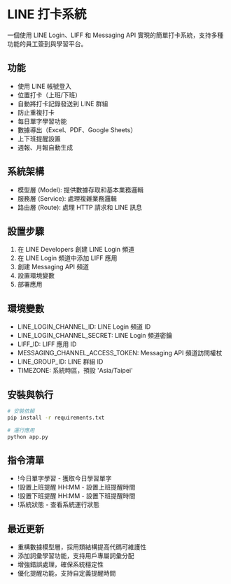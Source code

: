 # LINE 打卡系統

一個使用 LINE Login、LIFF 和 Messaging API 實現的簡單打卡系統，支持多種功能的員工簽到與學習平台。

## 功能

- 使用 LINE 帳號登入
- 位置打卡（上班/下班）
- 自動將打卡記錄發送到 LINE 群組
- 防止重複打卡
- 每日單字學習功能
- 數據導出（Excel、PDF、Google Sheets）
- 上下班提醒設置
- 週報、月報自動生成

## 系統架構

- 模型層 (Model): 提供數據存取和基本業務邏輯
- 服務層 (Service): 處理複雜業務邏輯
- 路由層 (Route): 處理 HTTP 請求和 LINE 訊息

## 設置步驟

1. 在 LINE Developers 創建 LINE Login 頻道
2. 在 LINE Login 頻道中添加 LIFF 應用
3. 創建 Messaging API 頻道
4. 設置環境變數
5. 部署應用

## 環境變數

- LINE_LOGIN_CHANNEL_ID: LINE Login 頻道 ID
- LINE_LOGIN_CHANNEL_SECRET: LINE Login 頻道密鑰
- LIFF_ID: LIFF 應用 ID
- MESSAGING_CHANNEL_ACCESS_TOKEN: Messaging API 頻道訪問權杖
- LINE_GROUP_ID: LINE 群組 ID
- TIMEZONE: 系統時區，預設 'Asia/Taipei'

## 安裝與執行

```bash
# 安裝依賴
pip install -r requirements.txt

# 運行應用
python app.py

```

## 指令清單

- !今日單字學習 - 獲取今日學習單字
- !設置上班提醒 HH:MM - 設置上班提醒時間
- !設置下班提醒 HH:MM - 設置下班提醒時間
- !系統狀態 - 查看系統運行狀態

## 最近更新

- 重構數據模型層，採用類結構提高代碼可維護性
- 添加詞彙學習功能，支持用戶專屬詞彙分配
- 增強錯誤處理，確保系統穩定性
- 優化提醒功能，支持自定義提醒時間
